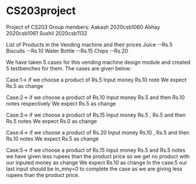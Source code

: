 # CS203project
Project of CS203
Group members: Aakash 2020csb1060
               Abhay  2020csb1061
               Sushil 2020csb1132
               
List of Products in the Vending machine and their prices
Juice        --Rs.5
Biscuits      --Rs.10
Water Bottle --Rs.15
Chips        --Rs.20

We have taken  5 cases for this vending machine design module and created 5 testbenches for them.
The cases are given below:

Case:1->
  if we choose a product of Rs.5
  Input money Rs.10 note
  We expect Rs.5 as change

Case:2->
  if we choose a product of Rs.10
  Input money Rs.5 and then Rs.10 notes respectively
  We expect Rs.5 as change

Case:3->
  if we choose a product of Rs.15
  Input money Rs.5 , Rs.5 and then Rs.5 notes 
  We expect Rs.0 as change
  
 Case:4->
  if we choose a product of Rs.20
  Input money Rs.10 , Rs.5 and then Rs.10 notes 
  We expect Rs.5 as change


 Case:5->
  if we choose a product of Rs.15
  Input money Rs.5 and Rs.5 notes we have given less rupees than the product price so we get  no product with our inputed money as change
  We expect Rs.10 as change
In the case:5 our last input should be in_mny=0 to complete the case as we are giving less rupees than the product price.
